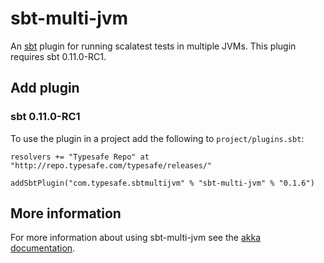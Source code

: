 sbt-multi-jvm
=============

An [sbt] plugin for running scalatest tests in multiple JVMs. This plugin
requires sbt 0.11.0-RC1.

[sbt]: https://github.com/harrah/xsbt


Add plugin
----------

### sbt 0.11.0-RC1

To use the plugin in a project add the following to `project/plugins.sbt`:

    resolvers += "Typesafe Repo" at "http://repo.typesafe.com/typesafe/releases/"

    addSbtPlugin("com.typesafe.sbtmultijvm" % "sbt-multi-jvm" % "0.1.6")


More information
----------------

For more information about using sbt-multi-jvm see the
[akka documentation][akka-docs].

[akka-docs]: http://akka.io/docs/akka/snapshot/dev/multi-jvm-testing.html
